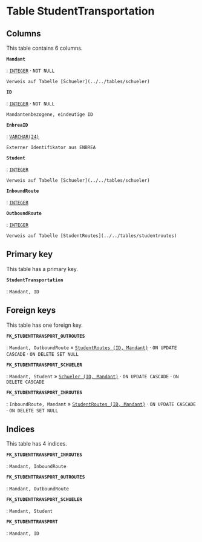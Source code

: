 # Table **StudentTransportation**

## Columns

This table contains 6 columns.

**`Mandant`**

:   [`INTEGER`](https://firebirdsql.org/file/documentation/html/en/refdocs/fblangref40/firebird-40-language-reference.html#fblangref40-datatypes-inttypes) · `NOT NULL`

    Verweis auf Tabelle [Schueler](../../tables/schueler)

**`ID`**

:   [`INTEGER`](https://firebirdsql.org/file/documentation/html/en/refdocs/fblangref40/firebird-40-language-reference.html#fblangref40-datatypes-inttypes) · `NOT NULL`

    Mandantenbezogene, eindeutige ID

**`EnbreaID`**

:   [`VARCHAR(24)`](https://firebirdsql.org/file/documentation/html/en/refdocs/fblangref40/firebird-40-language-reference.html#fblangref40-datatypes-chartypes)

    Externer Identifikator aus ENBREA

**`Student`**

:   [`INTEGER`](https://firebirdsql.org/file/documentation/html/en/refdocs/fblangref40/firebird-40-language-reference.html#fblangref40-datatypes-inttypes)

    Verweis auf Tabelle [Schueler](../../tables/schueler)

**`InboundRoute`**

:   [`INTEGER`](https://firebirdsql.org/file/documentation/html/en/refdocs/fblangref40/firebird-40-language-reference.html#fblangref40-datatypes-inttypes)

**`OutboundRoute`**

:   [`INTEGER`](https://firebirdsql.org/file/documentation/html/en/refdocs/fblangref40/firebird-40-language-reference.html#fblangref40-datatypes-inttypes)

    Verweis auf Tabelle [StudentRoutes](../../tables/studentroutes)

## Primary key

This table has a primary key.

**`StudentTransportation`**

:   `Mandant, ID`

## Foreign keys

This table has one foreign key.

**`FK_STUDENTTRANSPORT_OUTROUTES`**

:   `Mandant, OutboundRoute` » [`StudentRoutes (ID, Mandant)`](../../tables/studentroutes) · `ON UPDATE CASCADE` · `ON DELETE SET NULL`

**`FK_STUDENTTRANSPORT_SCHUELER`**

:   `Mandant, Student` » [`Schueler (ID, Mandant)`](../../tables/schueler) · `ON UPDATE CASCADE` · `ON DELETE CASCADE`

**`FK_STUDENTTRANSPORT_INROUTES`**

:   `InboundRoute, Mandant` » [`StudentRoutes (ID, Mandant)`](../../tables/studentroutes) · `ON UPDATE CASCADE` · `ON DELETE SET NULL`

## Indices

This table has 4 indices.

**`FK_STUDENTTRANSPORT_INROUTES`**

:   `Mandant, InboundRoute`

**`FK_STUDENTTRANSPORT_OUTROUTES`**

:   `Mandant, OutboundRoute`

**`FK_STUDENTTRANSPORT_SCHUELER`**

:   `Mandant, Student`

**`PK_STUDENTTRANSPORT`**

:   `Mandant, ID`
